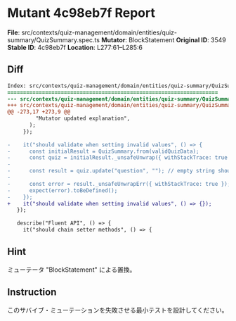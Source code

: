 # Mutant 4c98eb7f Report

**File**: src/contexts/quiz-management/domain/entities/quiz-summary/QuizSummary.spec.ts
**Mutator**: BlockStatement
**Original ID**: 3549
**Stable ID**: 4c98eb7f
**Location**: L277:61–L285:6

## Diff

```diff
Index: src/contexts/quiz-management/domain/entities/quiz-summary/QuizSummary.spec.ts
===================================================================
--- src/contexts/quiz-management/domain/entities/quiz-summary/QuizSummary.spec.ts	original
+++ src/contexts/quiz-management/domain/entities/quiz-summary/QuizSummary.spec.ts	mutated #3549
@@ -273,17 +273,9 @@
         "Mutator updated explanation",
       );
     });
 
-    it("should validate when setting invalid values", () => {
-      const initialResult = QuizSummary.from(validQuizData);
-      const quiz = initialResult._unsafeUnwrap({ withStackTrace: true });
-
-      const result = quiz.update("question", ""); // empty string should fail
-
-      const error = result._unsafeUnwrapErr({ withStackTrace: true });
-      expect(error).toBeDefined();
-    });
+    it("should validate when setting invalid values", () => {});
   });
 
   describe("Fluent API", () => {
     it("should chain setter methods", () => {
```

## Hint

ミューテータ "BlockStatement" による置換。

## Instruction

このサバイブ・ミューテーションを失敗させる最小テストを設計してください。

